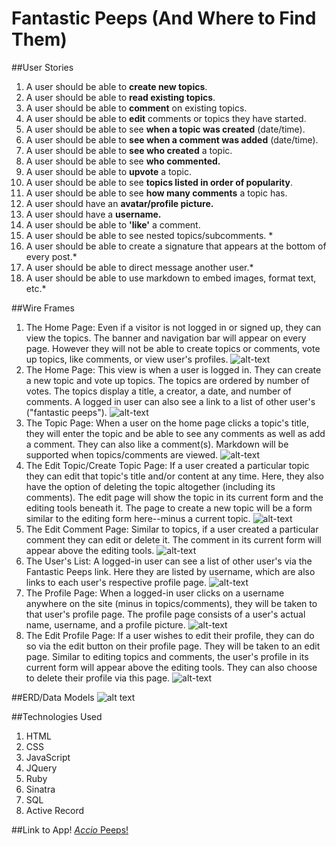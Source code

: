# Fantastic Peeps (And Where to Find Them)

##User Stories
1. A user should be able to **create new topics**.
2. A user should be able to **read existing topics**.
3. A user should be able to **comment** on existing topics.
4. A user should be able to **edit** comments or topics they have started.
5. A user should be able to see **when a topic was created** (date/time).
6. A user should be able to **see when a comment was added** (date/time).
7. A user should be able to **see who created** a topic.
8. A user should be able to see **who commented.**
9. A user should be able to **upvote** a topic.
10. A user should be able to see **topics listed in order of popularity**.
11. A user should be able to see **how many comments** a topic has.
12. A user should have an **avatar/profile picture.**
13. A user should have a **username.**
14. A user should be able to **'like'** a comment.
15. A user should be able to see nested topics/subcomments. *
16. A user should be able to create a signature that appears at the bottom of every post.*
17. A user should be able to direct message another user.*
18. A user should be able to use markdown to embed images, format text, etc.*

##Wire Frames
1. The Home Page: Even if a visitor is not logged in or signed up, they can view the topics. The banner and navigation bar will appear on every page. However they will not be able to create topics or comments, vote up topics, like comments, or view user's profiles. ![alt-text](https://github.com/DanaMC18/forum-project2/blob/master/public/imgs/wire-frames/home.png)
2. The Home Page: This view is when a user is logged in. They can create a new topic and vote up topics. The topics are ordered by number of votes. The topics display a title, a creator, a date, and number of comments. A logged in user can also see a link to a list of other user's ("fantastic peeps"). ![alt-text](https://github.com/DanaMC18/forum-project2/blob/master/public/imgs/wire-frames/home-logged-in.png)
3. The Topic Page: When a user on the home page clicks a topic's title, they will enter the topic and be able to see any comments as well as add a comment. They can also like a comment(s). Markdown will be supported when topics/comments are viewed. ![alt-text](https://github.com/DanaMC18/forum-project2/blob/master/public/imgs/wire-frames/topic.png)
4. The Edit Topic/Create Topic Page: If a user created a particular topic they can edit that topic's title and/or content at any time. Here, they also have the option of deleting the topic altogether (including its comments). The edit page will show the topic in its current form and the editing tools beneath it. The page to create a new topic will be a form similar to the editing form here--minus a current topic. ![alt-text](https://github.com/DanaMC18/forum-project2/blob/master/public/imgs/wire-frames/topic-edit.png)
5. The Edit Comment Page: Similar to topics, if a user created a particular comment they can edit or delete it. The comment in its current form will appear above the editing tools. ![alt-text](https://github.com/DanaMC18/forum-project2/blob/master/public/imgs/wire-frames/comment-edit.png)
6. The User's List: A logged-in user can see a list of other user's via the Fantastic Peeps link. Here they are listed by username, which are also links to each user's respective profile page. ![alt-text](https://github.com/DanaMC18/forum-project2/blob/master/public/imgs/wire-frames/users.png)
7. The Profile Page: When a logged-in user clicks on a username anywhere on the site (minus in topics/comments), they will be taken to that user's profile page. The profile page consists of a user's actual name, username, and a profile picture. ![alt-text](https://github.com/DanaMC18/forum-project2/blob/master/public/imgs/wire-frames/user-profile.png)
8. The Edit Profile Page: If a user wishes to edit their profile, they can do so via the edit button on their profile page. They will be taken to an edit page. Similar to editing topics and comments, the user's profile in its current form will appear above the editing tools. They can also choose to delete their profile via this page. ![alt-text](https://github.com/DanaMC18/forum-project2/blob/master/public/imgs/wire-frames/user-edit.png)

##ERD/Data Models
![alt text](https://github.com/DanaMC18/forum-project2/blob/master/public/imgs/erd.png)

##Technologies Used
1. HTML
2. CSS
3. JavaScript
4. JQuery
5. Ruby
6. Sinatra
7. SQL
8. Active Record

##Link to App!
[*Accio* Peeps!](https://fantastic-peeps.herokuapp.com/)
